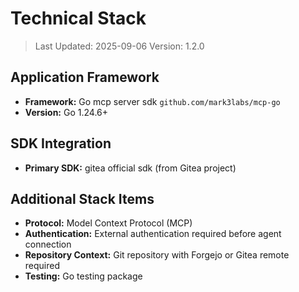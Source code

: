 # Technical Stack

> Last Updated: 2025-09-06
> Version: 1.2.0

## Application Framework

- **Framework:** Go mcp server sdk `github.com/mark3labs/mcp-go`
- **Version:** Go 1.24.6+

## SDK Integration

- **Primary SDK:** gitea official sdk (from Gitea project)

## Additional Stack Items

- **Protocol:** Model Context Protocol (MCP)
- **Authentication:** External authentication required before agent connection
- **Repository Context:** Git repository with Forgejo or Gitea remote required
- **Testing:** Go testing package
